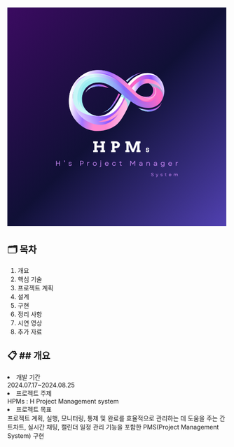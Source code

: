 # <img src="https://github.com/Eun4ria/final_project/blob/main/HPM_logo.png"/>

🗂️ 목차
---
1. 개요
2. 핵심 기술
3. 프로젝트 계획
4. 설계
5. 구현
6. 정리 사항
7. 시연 영상
8. 추가 자료


📋 ## 개요
---
<list>
<li>개발 기간</li>
2024.07.17~2024.08.25
<br>

<li>프로젝트 주제</li>
HPMs : H Project Management system
<br>

<li>프로젝트 목표</li>
프로젝트 계획, 실행, 모니터링, 통제 및 완료를 효율적으로 관리하는 데 도움을 주는 
간트차트, 실시간 채팅, 캘린더 일정 관리 기능을 포함한 PMS(Project Management System) 구현
</list>
